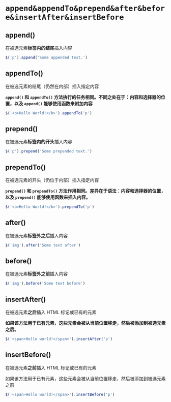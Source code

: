# `append&appendTo&prepend&after&before&insertAfter&insertBefore`

## append()

在被选元素**标签内的结尾**插入内容

```js
$('p').append('Some appended text.')
```

## appendTo()

在被选元素的结尾（仍然在内部）插入指定内容

**`append()` 和 `appendTo()` 方法执行的任务相同。不同之处在于：内容和选择器的位置，以及 `append()` 能够使用函数来附加内容**

```js
$('<b>Hello World!</b>').appendTo('p')
```

## prepend()

在被选元素**标签内的开头**插入内容

```js
$('p').prepend('Some prepended text.')
```

## prependTo()

在被选元素的开头（仍位于内部）插入指定内容

**`prepend()` 和 `prependTo()` 方法作用相同。差异在于语法：内容和选择器的位置，以及 `prepend()` 能够使用函数来插入内容。**

```js
$('<b>Hello World!</b>').prependTo('p')
```

## after()

在被选元素**标签外之后**插入内容

```js
$('img').after('Some text after')
```

## before()

在被选元素**标签外之前**插入内容

```js
$('img').before('Some text before')
```

## insertAfter()

在被选元素**之后**插入 HTML 标记或已有的元素

**如果该方法用于已有元素，这些元素会被从当前位置移走，然后被添加到被选元素之后。**

```js
$('<span>Hello world!</span>').insertAfter('p')
```

## insertBefore()

在被选元素**之前**插入 HTML 标记或已有的元素

如果该方法用于已有元素，这些元素会被从当前位置移走，然后被添加到被选元素之前

```js
$('<span>Hello world!</span>').insertBefore('p')
```
